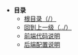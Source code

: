 * **目录**
  * [根目录（/）](/README)
  * [回到上一级（../）](/study/Vue/README)
  * [前端代码说明](/study/Vue/projects/前端代码说明)
  * [后端配置说明](/study/Vue/projects/后端配置说明)